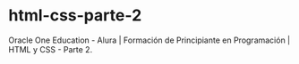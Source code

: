 # html-css-parte-2
Oracle One Education - Alura | Formación de Principiante en Programación | HTML y CSS - Parte 2.
